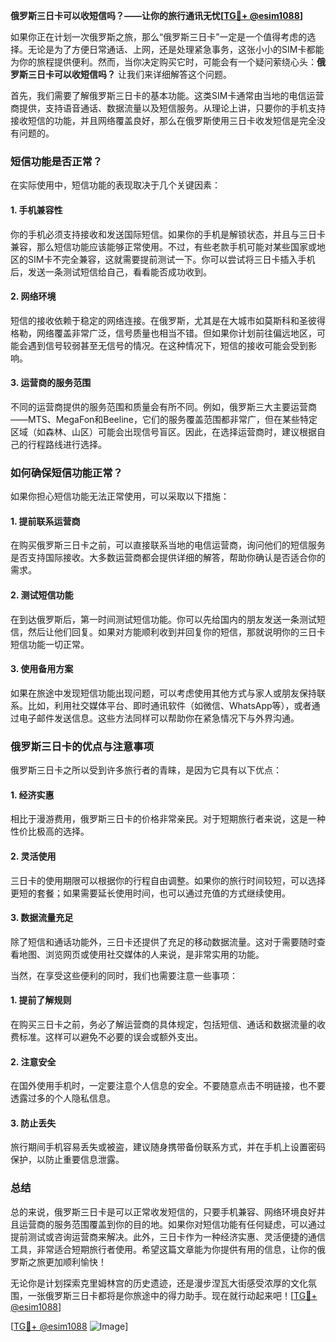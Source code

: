 **俄罗斯三日卡可以收短信吗？——让你的旅行通讯无忧[[TG💪+ @esim1088](https://t.me/s/esim1088)]**

如果你正在计划一次俄罗斯之旅，那么“俄罗斯三日卡”一定是一个值得考虑的选择。无论是为了方便日常通话、上网，还是处理紧急事务，这张小小的SIM卡都能为你的旅程提供便利。然而，当你决定购买它时，可能会有一个疑问萦绕心头：**俄罗斯三日卡可以收短信吗？** 让我们来详细解答这个问题。

首先，我们需要了解俄罗斯三日卡的基本功能。这类SIM卡通常由当地的电信运营商提供，支持语音通话、数据流量以及短信服务。从理论上讲，只要你的手机支持接收短信的功能，并且网络覆盖良好，那么在俄罗斯使用三日卡收发短信是完全没有问题的。

### **短信功能是否正常？**

在实际使用中，短信功能的表现取决于几个关键因素：

#### **1. 手机兼容性**
你的手机必须支持接收和发送国际短信。如果你的手机是解锁状态，并且与三日卡兼容，那么短信功能应该能够正常使用。不过，有些老款手机可能对某些国家或地区的SIM卡不完全兼容，这就需要提前测试一下。你可以尝试将三日卡插入手机后，发送一条测试短信给自己，看看能否成功收到。

#### **2. 网络环境**
短信的接收依赖于稳定的网络连接。在俄罗斯，尤其是在大城市如莫斯科和圣彼得格勒，网络覆盖非常广泛，信号质量也相当不错。但如果你计划前往偏远地区，可能会遇到信号较弱甚至无信号的情况。在这种情况下，短信的接收可能会受到影响。

#### **3. 运营商的服务范围**
不同的运营商提供的服务范围和质量会有所不同。例如，俄罗斯三大主要运营商——MTS、MegaFon和Beeline，它们的服务覆盖范围都非常广，但在某些特定区域（如森林、山区）可能会出现信号盲区。因此，在选择运营商时，建议根据自己的行程路线进行选择。

### **如何确保短信功能正常？**

如果你担心短信功能无法正常使用，可以采取以下措施：

#### **1. 提前联系运营商**
在购买俄罗斯三日卡之前，可以直接联系当地的电信运营商，询问他们的短信服务是否支持国际接收。大多数运营商都会提供详细的解答，帮助你确认是否适合你的需求。

#### **2. 测试短信功能**
在到达俄罗斯后，第一时间测试短信功能。你可以先给国内的朋友发送一条测试短信，然后让他们回复。如果对方能顺利收到并回复你的短信，那就说明你的三日卡短信功能一切正常。

#### **3. 使用备用方案**
如果在旅途中发现短信功能出现问题，可以考虑使用其他方式与家人或朋友保持联系。比如，利用社交媒体平台、即时通讯软件（如微信、WhatsApp等），或者通过电子邮件发送信息。这些方法同样可以帮助你在紧急情况下与外界沟通。

### **俄罗斯三日卡的优点与注意事项**

俄罗斯三日卡之所以受到许多旅行者的青睐，是因为它具有以下优点：

#### **1. 经济实惠**
相比于漫游费用，俄罗斯三日卡的价格非常亲民。对于短期旅行者来说，这是一种性价比极高的选择。

#### **2. 灵活使用**
三日卡的使用期限可以根据你的行程自由调整。如果你的旅行时间较短，可以选择更短的套餐；如果需要延长使用时间，也可以通过充值的方式继续使用。

#### **3. 数据流量充足**
除了短信和通话功能外，三日卡还提供了充足的移动数据流量。这对于需要随时查看地图、浏览网页或使用社交媒体的人来说，是非常实用的功能。

当然，在享受这些便利的同时，我们也需要注意一些事项：

#### **1. 提前了解规则**
在购买三日卡之前，务必了解运营商的具体规定，包括短信、通话和数据流量的收费标准。这样可以避免不必要的误会或额外支出。

#### **2. 注意安全**
在国外使用手机时，一定要注意个人信息的安全。不要随意点击不明链接，也不要透露过多的个人隐私信息。

#### **3. 防止丢失**
旅行期间手机容易丢失或被盗，建议随身携带备份联系方式，并在手机上设置密码保护，以防止重要信息泄露。

### **总结**

总的来说，俄罗斯三日卡是可以正常收发短信的，只要手机兼容、网络环境良好并且运营商的服务范围覆盖到你的目的地。如果你对短信功能有任何疑虑，可以通过提前测试或咨询运营商来解决。此外，三日卡作为一种经济实惠、灵活便捷的通信工具，非常适合短期旅行者使用。希望这篇文章能为你提供有用的信息，让你的俄罗斯之旅更加顺利愉快！

无论你是计划探索克里姆林宫的历史遗迹，还是漫步涅瓦大街感受浓厚的文化氛围，一张俄罗斯三日卡都将是你旅途中的得力助手。现在就行动起来吧！[[TG💪+ @esim1088](https://t.me/s/esim1088)]

[[TG💪+ @esim1088](https://t.me/s/esim1088) ![Image](https://i.postimg.cc/4NQfJmqS/Snipaste-2025-05-13-00-14-12.png)]